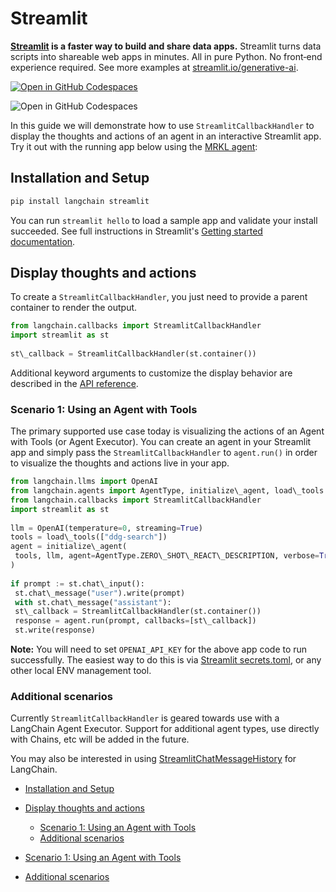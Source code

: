 # Streamlit

**[Streamlit](https://streamlit.io/) is a faster way to build and share data apps.**
Streamlit turns data scripts into shareable web apps in minutes. All in pure Python. No front‑end experience required.
See more examples at [streamlit.io/generative-ai](https://streamlit.io/generative-ai).

[![Open in GitHub Codespaces](https://github.com/codespaces/badge.svg)](https://codespaces.new/langchain-ai/streamlit-agent?quickstart=1)

![Open in GitHub Codespaces](https://github.com/codespaces/badge.svg)

In this guide we will demonstrate how to use `StreamlitCallbackHandler` to display the thoughts and actions of an agent in an
interactive Streamlit app. Try it out with the running app below using the [MRKL agent](/docs/modules/agents/how_to/mrkl/):

## Installation and Setup[​](#installation-and-setup "Direct link to Installation and Setup")

```bash
pip install langchain streamlit  

```

You can run `streamlit hello` to load a sample app and validate your install succeeded. See full instructions in Streamlit's
[Getting started documentation](https://docs.streamlit.io/library/get-started).

## Display thoughts and actions[​](#display-thoughts-and-actions "Direct link to Display thoughts and actions")

To create a `StreamlitCallbackHandler`, you just need to provide a parent container to render the output.

```python
from langchain.callbacks import StreamlitCallbackHandler  
import streamlit as st  
  
st\_callback = StreamlitCallbackHandler(st.container())  

```

Additional keyword arguments to customize the display behavior are described in the
[API reference](https://api.python.langchain.com/en/latest/callbacks/langchain.callbacks.streamlit.streamlit_callback_handler.StreamlitCallbackHandler.html).

### Scenario 1: Using an Agent with Tools[​](#scenario-1-using-an-agent-with-tools "Direct link to Scenario 1: Using an Agent with Tools")

The primary supported use case today is visualizing the actions of an Agent with Tools (or Agent Executor). You can create an
agent in your Streamlit app and simply pass the `StreamlitCallbackHandler` to `agent.run()` in order to visualize the
thoughts and actions live in your app.

```python
from langchain.llms import OpenAI  
from langchain.agents import AgentType, initialize\_agent, load\_tools  
from langchain.callbacks import StreamlitCallbackHandler  
import streamlit as st  
  
llm = OpenAI(temperature=0, streaming=True)  
tools = load\_tools(["ddg-search"])  
agent = initialize\_agent(  
 tools, llm, agent=AgentType.ZERO\_SHOT\_REACT\_DESCRIPTION, verbose=True  
)  
  
if prompt := st.chat\_input():  
 st.chat\_message("user").write(prompt)  
 with st.chat\_message("assistant"):  
 st\_callback = StreamlitCallbackHandler(st.container())  
 response = agent.run(prompt, callbacks=[st\_callback])  
 st.write(response)  

```

**Note:** You will need to set `OPENAI_API_KEY` for the above app code to run successfully.
The easiest way to do this is via [Streamlit secrets.toml](https://docs.streamlit.io/library/advanced-features/secrets-management),
or any other local ENV management tool.

### Additional scenarios[​](#additional-scenarios "Direct link to Additional scenarios")

Currently `StreamlitCallbackHandler` is geared towards use with a LangChain Agent Executor. Support for additional agent types,
use directly with Chains, etc will be added in the future.

You may also be interested in using
[StreamlitChatMessageHistory](/docs/integrations/memory/streamlit_chat_message_history) for LangChain.

- [Installation and Setup](#installation-and-setup)

- [Display thoughts and actions](#display-thoughts-and-actions)

  - [Scenario 1: Using an Agent with Tools](#scenario-1-using-an-agent-with-tools)
  - [Additional scenarios](#additional-scenarios)

- [Scenario 1: Using an Agent with Tools](#scenario-1-using-an-agent-with-tools)

- [Additional scenarios](#additional-scenarios)
